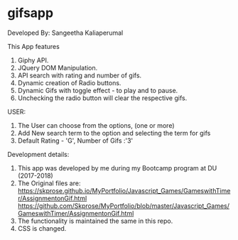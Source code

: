 # gifsapp

Developed By: Sangeetha Kaliaperumal

This App features
1. Giphy API.
2. JQuery DOM Manipulation.
3. API search with rating and number of gifs.
4. Dynamic creation of Radio buttons.
5. Dynamic Gifs with toggle effect - to play and to pause.
6. Unchecking the radio button will clear the respective gifs.

USER:
1. The User can choose from the options, (one or more)
2. Add New search term to the option and selecting the term for gifs
3. Default Rating - 'G', Number of Gifs :'3'

Development details:
1. This app was developed by me during my Bootcamp program at DU (2017-2018)
2. The Original files are:
   https://skprose.github.io/MyPortfolio/Javascript_Games/GameswithTimer/AssignmentonGif.html
   https://github.com/Skprose/MyPortfolio/blob/master/Javascript_Games/GameswithTimer/AssignmentonGif.html
3. The functionality is maintained the same in this repo.
4. CSS is changed.
